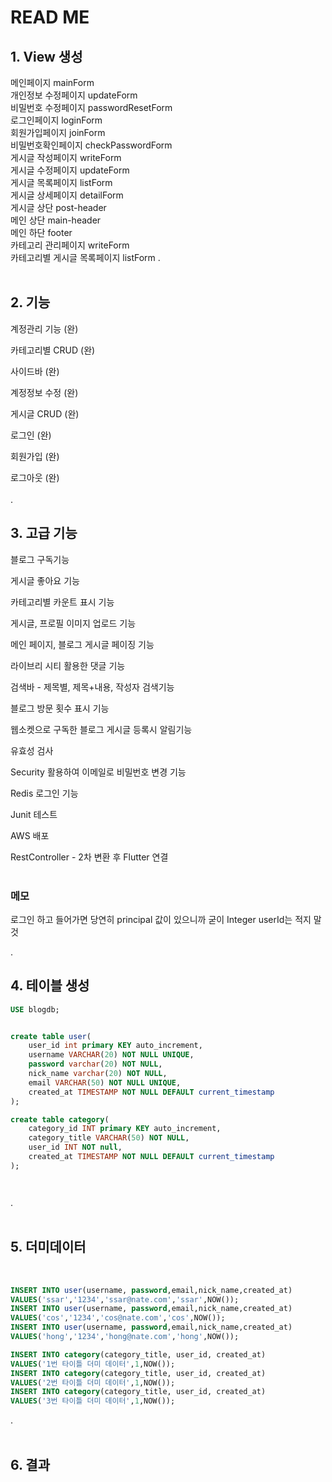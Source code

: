 # READ ME

## 1. View 생성</span>
메인페이지 mainForm </br>
개인정보 수정페이지 updateForm </br>
비밀번호 수정페이지 passwordResetForm </br>
로그인페이지 loginForm </br>
회원가입페이지 joinForm </br>
비밀번호확인페이지 checkPasswordForm </br>
게시글 작성페이지 writeForm </br>
게시글 수정페이지 updateForm </br>
게시글 목록페이지 listForm </br>
게시글 상세페이지 detailForm </br>
게시글 상단 post-header </br>
메인 상단 main-header </br>
메인 하단 footer </br>
카테고리 관리페이지 writeForm </br>
카테고리별 게시글 목록페이지 listForm 
.
</br>
</br>
## 2. 기능

계정관리 기능 (완)

카테고리별 CRUD (완)

사이드바 (완)

계정정보 수정 (완)

게시글 CRUD (완)

로그인 (완)

회원가입 (완)

로그아웃 (완)
</br>
</br>
.
## 3. 고급 기능

블로그 구독기능

게시글 좋아요 기능

카테고리별 카운트 표시 기능

게시글, 프로필 이미지 업로드 기능

메인 페이지, 블로그 게시글 페이징 기능

라이브리 시티 활용한 댓글 기능

검색바 - 제목별, 제목+내용, 작성자 검색기능

블로그 방문 횟수 표시 기능

웹소켓으로 구독한 블로그 게시글 등록시 알림기능

유효성 검사

Security 활용하여 이메일로 비밀번호 변경 기능

Redis 로그인 기능

Junit 테스트

AWS 배포

RestController - 2차 변환 후 Flutter 연결
</br>
</br>
### 메모
로그인 하고 들어가면 당연히 principal 값이 있으니까 굳이 Integer userId는 적지 말것

.
## 4. 테이블 생성

```sql
USE blogdb;


create table user(
    user_id int primary KEY auto_increment,
    username VARCHAR(20) NOT NULL UNIQUE,
	password varchar(20) NOT NULL,
    nick_name varchar(20) NOT NULL,
    email VARCHAR(50) NOT NULL UNIQUE,
    created_at TIMESTAMP NOT NULL DEFAULT current_timestamp
);

create table category(
	category_id INT primary KEY auto_increment,
    category_title VARCHAR(50) NOT NULL, 
	user_id INT NOT null,
    created_at TIMESTAMP NOT NULL DEFAULT current_timestamp
);




```
.
</br>
</br>
## 5. 더미데이터
</br>

```sql
INSERT INTO user(username, password,email,nick_name,created_at) 
VALUES('ssar','1234','ssar@nate.com','ssar',NOW());
INSERT INTO user(username, password,email,nick_name,created_at) 
VALUES('cos','1234','cos@nate.com','cos',NOW());
INSERT INTO user(username, password,email,nick_name,created_at) 
VALUES('hong','1234','hong@nate.com','hong',NOW());

INSERT INTO category(category_title, user_id, created_at) 
VALUES('1번 타이틀 더미 데이터',1,NOW());
INSERT INTO category(category_title, user_id, created_at) 
VALUES('2번 타이틀 더미 데이터',1,NOW());
INSERT INTO category(category_title, user_id, created_at) 
VALUES('3번 타이틀 더미 데이터',1,NOW());


```
.
</br>
</br>
## 6. 결과
